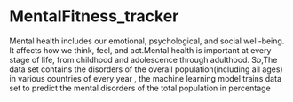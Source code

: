 # MentalFitness_tracker
Mental health includes our emotional, psychological, and social well-being. It affects how we think, feel, and act.Mental health is important at every stage of life, from childhood and adolescence through adulthood. 
So,The data set contains the disorders of the overall population(including all ages) in various countries of every year , the machine learning model trains data set to predict the mental disorders of the total population in percentage 
